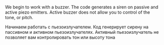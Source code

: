 We begin to work with a buzzer. The code generates a siren on
passive and active piezo emitters. Active buzzer does not allow 
you to control of the tone, or pitch.

Начинаем работать с пьезоизлучателем. Код генерирует сирену на 
пассивном и активном пьезоизлучателях. Активный пьезоизлучатель 
не позволяет вам контролировать тон или высоту тона